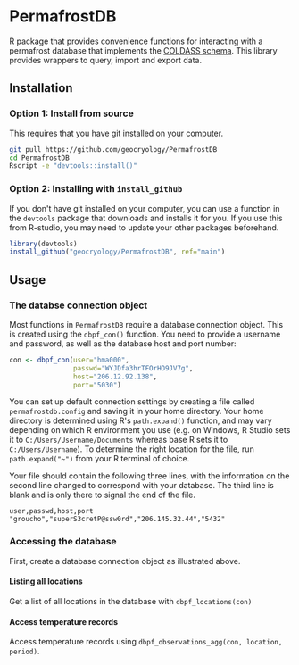# PermafrostDB
R package that provides convenience functions for interacting with a permafrost database that implements the [COLDASS schema](https://github.com/geocryology/COLDASS). This library provides wrappers to query, import and export data.

## Installation

### Option 1: Install from source
This requires that you have git installed on your computer.

```bash
git pull https://github.com/geocryology/PermafrostDB
cd PermafrostDB
Rscript -e "devtools::install()"
```

### Option 2: Installing with `install_github`
If you don't have git installed on your computer, you can use a function in the `devtools` package that downloads and installs it for you. If you use this from R-studio, you may need to update your other packages beforehand.

```r
library(devtools)
install_github("geocryology/PermafrostDB", ref="main")
```

## Usage

### The databse connection object
Most functions in `PermafrostDB` require a database connection object. This is created using the `dbpf_con()` function. You need to provide a username and password, as well as the database host and port number:

```R
con <- dbpf_con(user="hma000",
                passwd="WYJDfa3hrTFOrHO9JV7g",
                host="206.12.92.138",
                port="5030")
```

You can set up default connection settings by creating a file called `permafrostdb.config` and saving it in your home directory. Your home directory is determined using R's `path.expand()` function, and may vary depending on which R environment you use (e.g. on Windows, R Studio sets it to `C:/Users/Username/Documents` whereas base R sets it to `C:/Users/Username`). To determine the right location for the file, run `path.expand("~")` from your R terminal of choice.

Your file should contain the following three lines, with the information on the second line changed to correspond with your database. The third line is blank and is only there to signal the end of the file.

```
user,passwd,host,port
"groucho","superS3cretP@ssw0rd","206.145.32.44","5432"

```

### Accessing the database
First, create a database connection object as illustrated above.

#### Listing all locations
Get a list of all locations in the database with `dbpf_locations(con)`

#### Access temperature records
Access temperature records using `dbpf_observations_agg(con, location, period)`.
